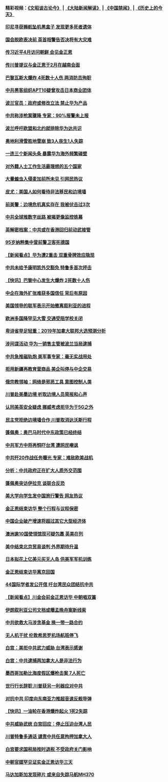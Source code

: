 #### 精彩视频：[《文昭谈古论今》](https://github.com/gfw-breaker/wenzhao/blob/master/README.md?t=01141230) | [《大陆新闻解读》](https://github.com/gfw-breaker/ntdtv-comedy/blob/master/README.md?t=01141230) | [《中国禁闻》](https://github.com/gfw-breaker/ntdtv-news/blob/master/README.md?t=01141230) | [《历史上的今天》](https://github.com/gfw-breaker/today-in-history/blob/master/README.md?t=01141230) 

#### [印尼寻获狮航坠机黑盒子 发现更多死者遗体](../pages/nsc418/n10974514.md?t=01141230) 

#### [国会脱欧表决前 英首相警告否决将有大灾难](../pages/nsc418/n10974483.md?t=01141230) 

#### [传习近平4月访问朝鲜 会见金正恩](../pages/nsc418/n10974482.md?t=01141230) 

#### [传川普提议与金正恩于2月在越南会面](../pages/nsc418/n10974214.md?t=01141230) 

#### [巴黎瓦斯大爆炸 4死数十人伤 两消防员殉职](../pages/nsc418/n10973956.md?t=01141230) 

#### [中共黑客组织APT10疑曾攻击日本商业团体](../pages/nsc418/n10973309.md?t=01141230) 

#### [波兰官员：政府或修改立法 禁止华为产品](../pages/nsc418/n10973119.md?t=01141230) 

#### [中共称涉枪案骤降 专家：90%报警未上报](../pages/nsc418/n10972910.md?t=01141230) 

#### [波兰呼吁欧盟和北约就排除华为达共识](../pages/nsc418/n10972945.md?t=01141230) 

#### [奥地利滑雪胜地雪崩 致3人丧生1人失踪](../pages/nsc418/n10972686.md?t=01141230) 

#### [一连三个新闻头条 暴露华为海外频繁碰壁](../pages/nsc418/n10971567.md?t=01141230) 

#### [对外籍人士工作生活最理想的五个国家](../pages/nsc418/n10967253.md?t=01141230) 

#### [大量蝗虫入侵麦加前所未见 引网民热议](../pages/nsc418/n10971942.md?t=01141230) 

#### [皮尤：美国人如何看待非法移民和边境墙](../pages/nsc418/n10971472.md?t=01141230) 

#### [前美警：边境危机真实存在 我被伏击过3次](../pages/nsc418/n10971325.md?t=01141230) 

#### [中共全球推数字丝路 被揭更像监控铁幕](../pages/nsc418/n10971263.md?t=01141230) 

#### [英解密档案：中共或在香港回归前动武接管](../pages/nsc418/n10971281.md?t=01141230) 

#### [95岁纳粹集中营前警卫客死德国](../pages/nsc418/n10971172.md?t=01141230) 

#### [【新闻看点】华为遭2重击 双重骨牌效应隐现](../pages/nsc418/n10971234.md?t=01141230) 

#### [中共未给予康明凯外交豁免 特鲁多首次抨击](../pages/nsc418/n10970976.md?t=01141230) 

#### [【快讯】巴黎中心发生大爆炸 2死数十人伤](../pages/nsc418/n10970675.md?t=01141230) 

#### [中企在海外扩张难获多国信任 背后有原因](../pages/nsc418/n10969228.md?t=01141230) 

#### [美国领导的联军表示开始撤离叙利亚的进程](../pages/nsc418/n10969434.md?t=01141230) 

#### [欧洲多国降罕见大雪  交通受阻学校关闭](../pages/nsc418/n10969390.md?t=01141230) 

#### [卑诗省举足轻重：2019年加拿大联邦大选预测分析](../pages/nsc418/n10969417.md?t=01141230) 

#### [涉间谍活动 华为一销售主管被波兰当局逮捕](../pages/nsc418/n10968651.md?t=01141230) 

#### [中共急推磁轨炮 美军事专家：毫无实战用处](../pages/nsc418/n10968326.md?t=01141230) 

#### [拒用新疆再教育营商品 美企叫停与中企交易](../pages/nsc418/n10967266.md?t=01141230) 

#### [俄宗教领袖：网络是邪恶工具 意图控制人类](../pages/nsc418/n10967762.md?t=01141230) 

#### [川普赴美墨边境 听取边境人员简报和心声](../pages/nsc418/n10966781.md?t=01141230) 

#### [认同美英安全疑虑 挪威考虑拒华为于5G之外](../pages/nsc418/n10966374.md?t=01141230) 

#### [民主党拒绝边境墙合作 川普取消达沃斯行程](../pages/nsc418/n10966613.md?t=01141230) 

#### [蓬佩奥：奥巴马时代中东政策已经终结](../pages/nsc418/n10966603.md?t=01141230) 

#### [中共军方中将再恫吓台湾 遭网民嘲讽](../pages/nsc418/n10965590.md?t=01141230) 

#### [中共歼20作战任务曝光 专家：难敌欧美战机](../pages/nsc418/n10965390.md?t=01141230) 

#### [分析：中共政府正在扩大人质外交范围](../pages/nsc418/n10964360.md?t=01141230) 

#### [蓬佩奥突访伊拉克 谈联合反恐](../pages/nsc418/n10964356.md?t=01141230) 

#### [美大学向学生发中国旅行警告 网友热议](../pages/nsc418/n10964289.md?t=01141230) 

#### [金正恩结束访华 整个行程与议程保密](../pages/nsc418/n10964023.md?t=01141230) 

#### [中国企业破产增速将超过其它大型经济体](../pages/nsc418/n10964069.md?t=01141230) 

#### [澳洲逾10国使领馆现可疑包裹 英美在列](../pages/nsc418/n10963456.md?t=01141230) 

#### [美中结束北京贸易谈判 外界期待升温](../pages/nsc418/n10962435.md?t=01141230) 

#### [日本拟花上亿美元买无人岛 供美军军机训练](../pages/nsc418/n10963404.md?t=01141230) 

#### [金正恩结束访华离京回国](../pages/nsc418/n10963076.md?t=01141230) 

#### [44国际学者发公开信 吁台湾民众团结抗中共](../pages/nsc418/n10962186.md?t=01141230) 

#### [【新闻看点】川金会前金正恩访华 中朝唱双簧](../pages/nsc418/n10962061.md?t=01141230) 

#### [伊朗叙利亚公司文档或曝孟晚舟案新线索](../pages/nsc418/n10962067.md?t=01141230) 

#### [中共欲救大马涉贪基金 换一带一路合约](../pages/nsc418/n10962070.md?t=01141230) 

#### [无人机干扰 伦敦希思罗机场航班停飞](../pages/nsc418/n10962109.md?t=01141230) 

#### [白宫：美拒中共武力威胁 台湾表示感谢](../pages/nsc418/n10962051.md?t=01141230) 

#### [白宫：中共逮捕两加拿大人是非法行为](../pages/nsc418/n10962084.md?t=01141230) 

#### [墨西哥加勒比海度假区爆枪击案 7人死亡](../pages/nsc418/n10961738.md?t=01141230) 

#### [世行行长辞职 川普获另一利器应对中共](../pages/nsc418/n10961551.md?t=01141230) 

#### [对抗中共 印度向东南亚力推超音速反舰导弹](../pages/nsc418/n10961169.md?t=01141230) 

#### [【快讯】一油轮在香港爆炸起火 1死2失踪](../pages/nsc418/n10961201.md?t=01141230) 

#### [中共威胁武统 白宫回应：停止压迫台湾人民](../pages/nsc418/n10961171.md?t=01141230) 

#### [川普特鲁多通话 谴责中共任意拘押加拿大人](../pages/nsc418/n10960793.md?t=01141230) 

#### [白宫要求国税局按时退税 不受政府关门影响](../pages/nsc418/n10960626.md?t=01141230) 

#### [中朝官媒罕见证实金正恩访华三天](../pages/nsc418/n10960336.md?t=01141230) 

#### [马达加斯加发现碎片 或来自失踪马航MH370](../pages/nsc418/n10960114.md?t=01141230) 

